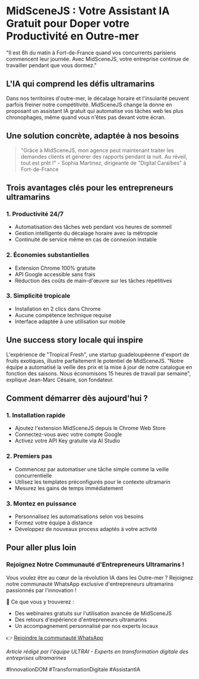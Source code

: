 # MidSceneJS : Votre Assistant IA Gratuit pour Doper votre Productivité en Outre-mer

"Il est 6h du matin à Fort-de-France quand vos concurrents parisiens commencent leur journée. Avec MidSceneJS, votre entreprise continue de travailler pendant que vous dormez."

## L'IA qui comprend les défis ultramarins

Dans nos territoires d'outre-mer, le décalage horaire et l'insularité peuvent parfois freiner notre compétitivité. MidSceneJS change la donne en proposant un assistant IA gratuit qui automatise vos tâches web les plus chronophages, même quand vous n'êtes pas devant votre écran.

## Une solution concrète, adaptée à nos besoins

> "Grâce à MidSceneJS, mon agence peut maintenant traiter les demandes clients et générer des rapports pendant la nuit. Au réveil, tout est prêt !" - Sophia Martinez, dirigeante de "Digital Caraïbes" à Fort-de-France

## Trois avantages clés pour les entrepreneurs ultramarins

### 1. Productivité 24/7
* Automatisation des tâches web pendant vos heures de sommeil
* Gestion intelligente du décalage horaire avec la métropole
* Continuité de service même en cas de connexion instable

### 2. Économies substantielles
* Extension Chrome 100% gratuite
* API Google accessible sans frais
* Réduction des coûts de main-d'œuvre sur les tâches répétitives

### 3. Simplicité tropicale
* Installation en 2 clics dans Chrome
* Aucune compétence technique requise
* Interface adaptée à une utilisation sur mobile

## Une success story locale qui inspire

L'expérience de "Tropical Fresh", une startup guadeloupéenne d'export de fruits exotiques, illustre parfaitement le potentiel de MidSceneJS. "Notre équipe a automatisé la veille des prix et la mise à jour de notre catalogue en fonction des saisons. Nous économisons 15 heures de travail par semaine", explique Jean-Marc Césaire, son fondateur.

## Comment démarrer dès aujourd'hui ?

### 1. Installation rapide
* Ajoutez l'extension MidSceneJS depuis le Chrome Web Store
* Connectez-vous avec votre compte Google
* Activez votre API Key gratuite via AI Studio

### 2. Premiers pas
* Commencez par automatiser une tâche simple comme la veille concurrentielle
* Utilisez les templates préconfigurés pour le contexte ultramarin
* Mesurez les gains de temps immédiatement

### 3. Montez en puissance
* Personnalisez les automatisations selon vos besoins
* Formez votre équipe à distance
* Développez de nouveaux process adaptés à votre activité

## Pour aller plus loin

### Rejoignez Notre Communauté d'Entrepreneurs Ultramarins !

Vous voulez être au cœur de la révolution IA dans les Outre-mer ? Rejoignez notre communauté WhatsApp exclusive d'entrepreneurs ultramarins passionnés par l'innovation !

🌴 Ce que vous y trouverez :
- Des webinaires gratuits sur l'utilisation avancée de MidSceneJS
- Des retours d'expérience d'entrepreneurs ultramarins
- Un accompagnement personnalisé par nos experts locaux

👉 [Rejoindre la communauté WhatsApp](https://chat.whatsapp.com/KPqFBDlkQPV9LJqU8zDsWt)

*Article rédigé par l'équipe ULTRAI - Experts en transformation digitale des entreprises ultramarines*

#InnovationDOM #TransformationDigitale #AssistantIA
